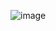 ![image](https://user-images.githubusercontent.com/43849911/91459246-0ab2ec00-e8a4-11ea-9719-92bcdbf5e1a4.png)
